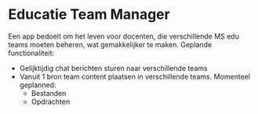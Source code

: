 # Educatie Team Manager
Een app bedoelt om het leven voor docenten, die verschillende MS edu teams moeten beheren, wat gemakkelijker te maken. Geplande functionaliteit:

- Gelijktijdig chat berichten sturen naar verschillende teams
- Vanuit 1 bron team content plaatsen in verschillende teams. Momenteel geplanned:
  - Bestanden
  - Opdrachten
